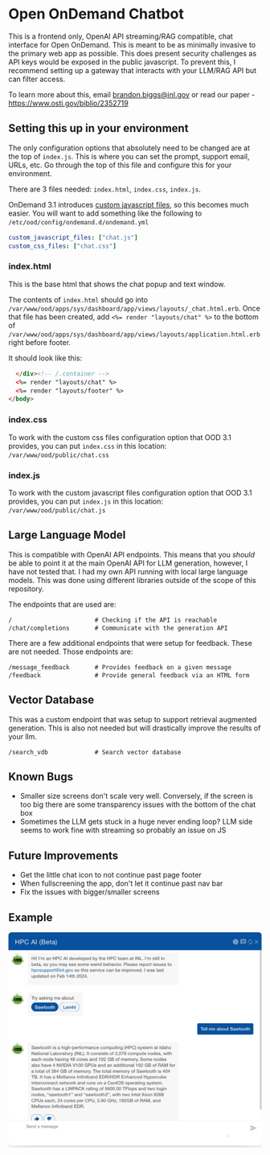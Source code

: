 # Open OnDemand Chatbot
This is a frontend only, OpenAI API streaming/RAG compatible, chat interface for Open OnDemand. This is meant to be as minimally invasive to the primary web app as possible. This does present security challenges as API keys would be exposed in the public javascript. To prevent this, I recommend setting up a gateway that interacts with your LLM/RAG API but can filter access.

To learn more about this, email brandon.biggs@inl.gov or read our paper - https://www.osti.gov/biblio/2352719

## Setting this up in your environment
The only configuration options that absolutely need to be changed are at the top of `index.js`. This is where you can set the prompt, support email, URLs, etc. Go through the top of this file and configure this for your environment.

There are 3 files needed: `index.html`, `index.css`, `index.js`.

OnDemand 3.1 introduces [custom javascript files](https://osc.github.io/ood-documentation/latest/release-notes/v3.1-release-notes.html?highlight=custom_javascript_files#custom-javascript-files), so this becomes much easier. You will want to add something like the following to `/etc/ood/config/ondemand.d/ondemand.yml`
```yml
custom_javascript_files: ["chat.js"]
custom_css_files: ["chat.css"]
```

### index.html
This is the base html that shows the chat popup and text window.

The contents of `index.html` should go into `/var/www/ood/apps/sys/dashboard/app/views/layouts/_chat.html.erb`. Once that file has been created, add `<%= render "layouts/chat" %>` to the bottom of `/var/www/ood/apps/sys/dashboard/app/views/layouts/application.html.erb` right before footer.

It should look like this:

```html
  </div><!-- /.container -->
  <%= render "layouts/chat" %>
  <%= render "layouts/footer" %>
</body>
```

### index.css
To work with the custom css files configuration option that OOD 3.1 provides, you can put `index.css` in this location: `/var/www/ood/public/chat.css`

### index.js
To work with the custom javascript files configuration option that OOD 3.1 provides, you can put `index.js` in this location: `/var/www/ood/public/chat.js`

## Large Language Model
This is compatible with OpenAI API endpoints. This means that you *should* be able to point it at the main OpenAI API for LLM generation, however, I have not tested that. I had my own API running with local large language models. This was done using different libraries outside of the scope of this repository. 

The endpoints that are used are:
```
/                       # Checking if the API is reachable
/chat/completions       # Communicate with the generation API
```

There are a few additional endpoints that were setup for feedback. These are not needed. Those endpoints are:
```
/message_feedback       # Provides feedback on a given message
/feedback               # Provide general feedback via an HTML form
```

## Vector Database
This was a custom endpoint that was setup to support retrieval augmented generation. This is also not needed but will drastically improve the results of your llm.
```
/search_vdb             # Search vector database
```

## Known Bugs
- Smaller size screens don't scale very well. Conversely, if the screen is too big there are some transparency issues with the bottom of the chat box
- Sometimes the LLM gets stuck in a huge never ending loop? LLM side seems to work fine with streaming so probably an issue on JS

## Future Improvements
- Get the little chat icon to not continue past page footer
- When fullscreening the app, don't let it continue past nav bar
- Fix the issues with bigger/smaller screens

## Example
![alt text](images/chat-interface.png "Title")

